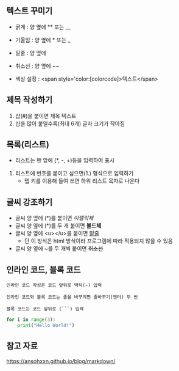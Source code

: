 ## 텍스트 꾸미기

- 굵게 : 양 옆에 ** 또는 __
- 기울임 : 양 옆에 * 또는 _
- 밑줄 : 양 옆에 <u></u>
- 취소선 : 양 옆에 ~~

- 색상 설정 : <span style='color:[colorcode]>텍스트\</span>

## 제목 작성하기

1. 샵(#)을 붙이면 제목 텍스트
2. 샵을 많이 붙일수록(최대 6개) 글자 크기가 작아짐

## 목록(리스트)

- 리스트는 맨 앞에 (*, -, +)등을 입력하여 표시
1. 리스트에 번호를 붙이고 싶으면(1.) 형식으로 입력하기
    - 탭 키를 이용해 들여 쓰면 하위 리스트 목차로 나온다

## 글씨 강조하기

- 글씨 양 옆에 (*)를 붙이면 *이탤릭체*
- 글씨 양 옆에 (*)를 두 개 붙이면 **볼드체**
- 글씨 양 옆에 \<u>\</u>를 붙이면 <u>밑줄</u>
  - 단 이 방식은 html 방식이라 프로그램에 따라 적용되지 않을 수 있음
- 글씨 양 옆에 ~를 두 개씩 붙이면 ~~취소선~~

## 인라인 코드, 블록 코드

`인라인 코드 작성은 코드 앞뒤로 백틱(~) 입력`

`인라인 코드와 블록 코드는 줄을 바꾸려면 줄바꾸기(엔터) 두 번`

`블록 코드는 코드 앞뒤로 (```) 입력`

```python
for i in range(3):
    print("Hello World!")
```


## 참고 자료

<https://ansohxxn.github.io/blog/markdown/>